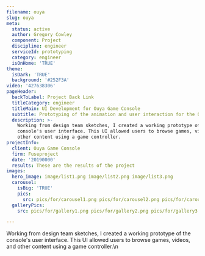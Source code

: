 ```yaml
---
filename: ouya
slug: ouya
meta:
  status: active
  author: Gregory Cowley
  component: Project
  discipline: engineer
  serviceId: prototyping
  category: engineer
  isOnHome: 'TRUE'
theme:
  isDark: 'TRUE'
  background: '#252F3A'
video: '427638306'
pageHeader:
  backToLabel: Project Back Link
  titleCategory: engineer
  titleMain: UI Development for Ouya Game Console
  subtitle: Prototyping of the animation and user interaction for the Ouya Game Console.
  description: >-
    Working from design team sketches, I created a working prototype of the
    console's user interface. This UI allowed users to browse games, videos, and
    other content using a game controller.
projectInfo:
  client: Ouya Game Console
  firm: Fuseproject
  date: '20190000'
  results: These are the results of the project
images:
  hero_image: image/list1.png image/list2.png image/list3.png
  carousel:
    isBig: 'TRUE'
    pics:
      src: pics/for/carousel1.png pics/for/carousel2.png pics/for/carousel3.png
  galleryPics:
    src: pics/for/gallery1.png pics/for/gallery2.png pics/for/gallery3.png

---
```

Working from design team sketches, I created a working prototype of the console's user interface. This UI allowed users to browse games, videos, and other content using a game controller.\n
  